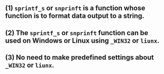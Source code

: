 ## (1) ```sprintf_s``` or ```snprinft``` is a function whose function is to format data output to a string.
## (2) The  ```sprintf_s``` or ```snprinft``` function can be used  on Windows or Linux using ```_WIN32``` or ```liunx```.
## (3)  No need to make predefined settings about ```_WIN32``` or ```liunx```. 
